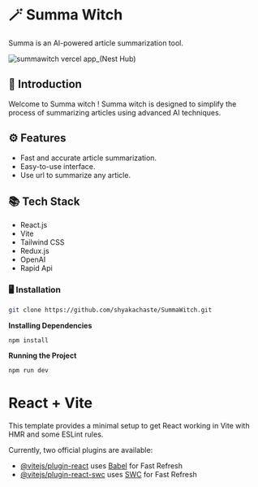 # 🪄 Summa Witch

Summa is an AI-powered article summarization tool.

![summawitch vercel app_(Nest Hub)](https://github.com/shyakachaste/SummaWitch/assets/121980393/59c644fb-a96e-495e-9829-22455671e4a4)

## 🤖 Introduction

Welcome to Summa witch ! Summa witch is designed to simplify the process of summarizing articles using advanced AI techniques.

## ⚙️ Features

- Fast and accurate article summarization.
- Easy-to-use interface.
- Use url to summarize any article.

## <a name="tech-stack">📚 Tech Stack</a>

- React.js
- Vite
- Tailwind CSS
- Redux.js
- OpenAI
- Rapid Api

### 🖥 Installation

```bash
git clone https://github.com/shyakachaste/SummaWitch.git
```
**Installing Dependencies**
```bash
npm install
```
**Running the Project**
```bash
npm run dev
```

# React + Vite

This template provides a minimal setup to get React working in Vite with HMR and some ESLint rules.

Currently, two official plugins are available:

- [@vitejs/plugin-react](https://github.com/vitejs/vite-plugin-react/blob/main/packages/plugin-react/README.md) uses [Babel](https://babeljs.io/) for Fast Refresh
- [@vitejs/plugin-react-swc](https://github.com/vitejs/vite-plugin-react-swc) uses [SWC](https://swc.rs/) for Fast Refresh
